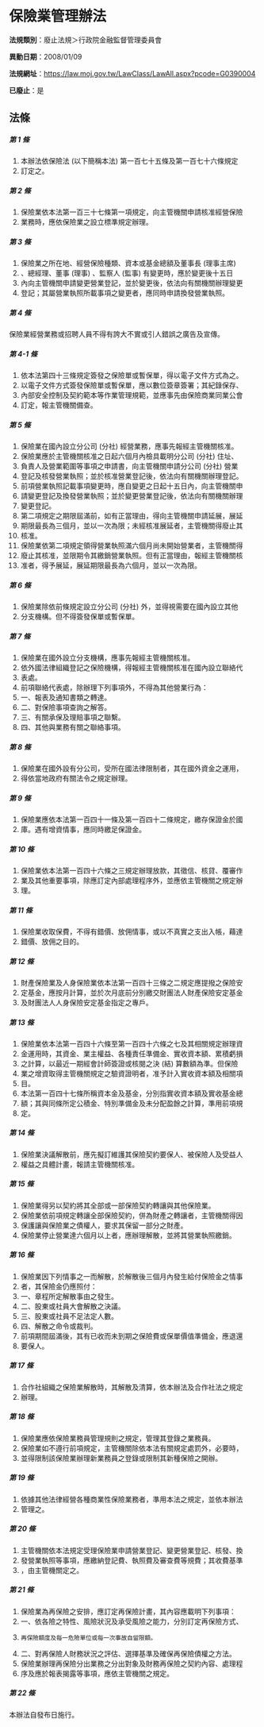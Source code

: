 # 保險業管理辦法

**法規類別**：廢止法規＞行政院金融監督管理委員會

**異動日期**：2008/01/09  

**法規網址**：https://law.moj.gov.tw/LawClass/LawAll.aspx?pcode=G0390004

**已廢止**：是



## 法條
##### 第 1 條
1. 本辦法依保險法 (以下簡稱本法) 第一百七十五條及第一百七十六條規定
1. 訂定之。

##### 第 2 條
1. 保險業依本法第一百三十七條第一項規定，向主管機關申請核准經營保險 
1. 業務時，應依保險業之設立標準規定辦理。

##### 第 3 條
1. 保險業之所在地、經營保險種類、資本或基金總額及董事長 (理事主席)   
1. 、總經理、董事 (理事) 、監察人 (監事) 有變更時，應於變更後十五日  
1. 內向主管機關申請變更營業登記，並於變更後，依法向有關機關辦理變更  
1. 登記；其屬營業執照所載事項之變更者，應同時申請換發營業執照。

##### 第 4 條
保險業經營業務或招聘人員不得有誇大不實或引人錯誤之廣告及宣傳。

##### 第 4-1 條
1. 依本法第四十三條規定簽發之保險單或暫保單，得以電子文件方式為之。
1. 以電子文件方式簽發保險單或暫保單，應以數位簽章簽署；其紀錄保存、
1. 內部安全控制及契約範本等作業管理規範，並應事先由保險商業同業公會
1. 訂定，報主管機關備查。

##### 第 5 條
1. 保險業在國內設立分公司 (分社) 經營業務，應事先報經主管機關核准。 
1. 保險業應於主管機關核准之日起六個月內檢具載明分公司 (分社) 住址、 
1. 負責人及營業範圍等事項之申請書，向主管機關申請分公司 (分社) 營業 
1. 登記及核發營業執照；並於核准營業登記後，依法向有關機關辦理登記。 
1. 前項營業執照記載事項變更時，應自變更之日起十五日內，向主管機關申 
1. 請變更登記及換發營業執照；並於變更營業登記後，依法向有關機關辦理 
1. 變更登記。                                                       
1. 第二項規定之期限屆滿前，如有正當理由，得向主管機關申請延展，展延 
1. 期限最長為三個月，並以一次為限；未經核准展延者，主管機關得廢止其 
1. 核准。                                                           
1. 保險業依第二項規定領得營業執照滿六個月尚未開始營業者，主管機關得 
1. 廢止其核准，並限期令其繳銷營業執照。但有正當理由，報經主管機關核 
1. 准者，得予展延，展延期限最長為六個月，並以一次為限。

##### 第 6 條
1. 保險業除依前條規定設立分公司 (分社) 外，並得視需要在國內設立其他 
1. 分支機構。但不得簽發保單或暫保單。

##### 第 7 條
1. 保險業在國外設立分支機構，應事先報經主管機關核准。               
1. 依外國法律組織登記之保險機構，得報經主管機關核准在國內設立聯絡代 
1. 表處。                                                           
1. 前項聯絡代表處，除辦理下列事項外，不得為其他營業行為：           
1. 一、報表及通知書類之轉達。                                       
1. 二、對保險事項查詢之解答。                                       
1. 三、有關承保及理賠事項之聯繫。                                   
1. 四、其他與業務有關之聯絡事項。

##### 第 8 條
1. 保險業在國外設有分公司，受所在國法律限制者，其在國外資金之運用，
1. 得依當地政府有關法令之規定辦理。

##### 第 9 條
1. 保險業應依本法第一百四十一條及第一百四十二條規定，繳存保證金於國 
1. 庫。遇有增資情事，應同時繳足保證金。

##### 第 10 條
1. 保險業依本法第一百四十六條之三規定辦理放款，其徵信、核貸、覆審作 
1. 業及其他重要事項，除應訂定內部處理程序外，並應依主管機關之規定辦 
1. 理。

##### 第 11 條
1. 保險業收取保費，不得有錯價、放佣情事，或以不真實之支出入帳，藉達
1. 錯價、放佣之目的。

##### 第 12 條
1. 財產保險業及人身保險業依本法第一百四十三條之二規定應提撥之保險安 
1. 定基金，應按月計算，並於次月底前分別繳交財團法人財產保險安定基金 
1. 及財團法人人身保險安定基金指定之專戶。

##### 第 13 條
1. 保險業依本法第一百四十六條至第一百四十六條之七及其相關規定辦理資 
1. 金運用時，其資金、業主權益、各種責任準備金、實收資本額、累積虧損 
1. 之計算，以最近一期經會計師簽證或核閱之決 (結) 算數額為準。但保險 
1. 業之增資取得主管機關規定之驗資證明者，准予計入實收資本額及相關項 
1. 目。                                                             
1. 本法第一百四十七條所稱資本金及基金，分別指實收資本額及實收基金總 
1. 額；其與同條所定公積金、特別準備金及未分配盈餘之計算，準用前項規 
1. 定。

##### 第 14 條
1. 保險業決議解散前，應先擬訂維護其保險契約要保人、被保險人及受益人
1. 權益之具體計畫，報請主管機關核准。

##### 第 15 條
1. 保險業得另以契約將其全部或一部保險契約轉讓與其他保險業。        
1. 保險業依前項規定轉讓全部保險契約，併為財產之轉讓者，主管機關得因
1. 保護讓與保險業之債權人，要求其保留一部分之財產。                
1. 保險業停止營業達六個月以上者，應辦理解散，並將其營業執照繳銷。

##### 第 16 條
1. 保險業因下列情事之一而解散，於解散後三個月內發生給付保險金之情事  
1. 者，其保險金仍應照付：                                            
1. 一、章程所定解散事由之發生。                                      
1. 二、股東或社員大會解散之決議。                                    
1. 三、股東或社員不足法定人數。                                      
1. 四、解散之命令或裁判。                                            
1. 前項期間屆滿後，其有已收而未到期之保險費或保單價值準備金，應退還  
1. 要保人。

##### 第 17 條
1. 合作社組織之保險業解散時，其解散及清算，依本辦法及合作社法之規定
1. 辦理。

##### 第 18 條
1. 保險業應依保險業務員管理規則之規定，管理其登錄之業務員。          
1. 保險業如不遵行前項規定，主管機關除依本法有關規定處罰外，必要時，  
1. 並得限制該保險業辦理新業務員之登錄或限制其新種保險之開辦。

##### 第 19 條
1. 依據其他法律經營各種商業性保險業務者，準用本法之規定，並依本辦法
1. 管理之。

##### 第 20 條
1. 主管機關依本法規定受理保險業申請營業登記、變更營業登記、核發、換 
1. 發營業執照等事項，應繳納登記費、執照費及審查費等規費；其收費基準 
1. ，由主管機關定之。

##### 第 21 條
1. 保險業為再保險之安排，應訂定再保險計畫，其內容應載明下列事項：  
1. 一、依各險之特性、風險狀況及承受風險之能力，分別訂定再保險方式、
1.     再保險額度及每一危險單位或每一次事故自留限額。              
1. 二、對再保險人財務狀況之評估、選擇基準及確保再保險債權之方法。  
1. 保險業辦理再保險分出業務之分出對象及財務再保險之契約內容、處理程
1. 序及應於報表揭露等事項，應依主管機關之規定。

##### 第 22 條
本辦法自發布日施行。


